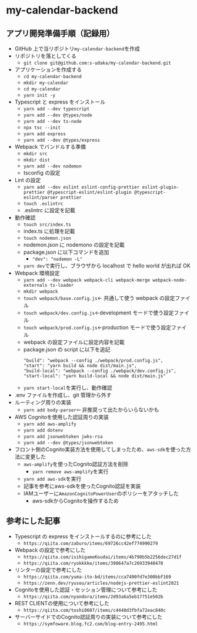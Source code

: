 # my-calendar-backend

## アプリ開発準備手順（記録用）

- GitHub 上で当リポジトリ`my-calendar-backend`を作成
- リポジトリを落としてくる
  - `git clone git@github.com:s-udaka/my-calendar-backend.git`
- アプリケーションを作成する
  - `cd my-calendar-backend`
  - `mkdir my-calendar`
  - `cd my-calendar`
  - `yarn init -y`
- Typescript と express をインストール
  - `yarn add --dev typescript`
  - `yarn add --dev @types/node`
  - `yarn add --dev ts-node`
  - `npx tsc --init`
  - `yarn add express`
  - `yarn add --dev @types/express`
- Webpack でバンドルする準備
  - `mkdir src`
  - `mkdir dist`
  - `yarn add --dev nodemon`
  - tsconfig の設定
- Lint の設定
  - `yarn add --dev eslint eslint-config-prettier eslint-plugin-prettier @typescript-eslint/eslint-plugin @typescript-eslint/parser prettier`
  - `touch .eslintrc`
  - .eslintrc に設定を記載
- 動作確認
  - `touch src/index.ts`
  - index.ts に処理を記載
  - `touch nodemon.json`
  - nodemon.json に nodemono の設定を記載
  - package.json に以下コマンドを追加
    - `"dev": "nodemon -L"`
  - `yarn dev`で実行し、ブラウザから localhost で hello world が出れば OK
- Webpack 環境設定
  - `yarn add --dev webpack webpack-cli webpack-merge webpack-node-externals ts-loader`
  - `mkdir webpack`
  - `touch webpack/base.config.js`← 共通して使う webpack の設定ファイル
  - `touch webpack/dev.config.js`←development モードで使う設定ファイル
  - `touch webpack/prod.config.js`←production モードで使う設定ファイル
  - webpack の設定ファイルに設定内容を記載
  - package.json の script に以下を追記
    ```
    "build": "webpack --config ./webpack/prod.config.js",
    "start": "yarn build && node dist/main.js",
    "build-local": "webpack --config ./webpack/dev.config.js",
    "start-local": "yarn build-local && node dist/main.js"
    ```
  - `yarn start-local`を実行し、動作確認
- .env ファイルを作成し、git 管理から外す
- ルーティング周りの実装
  - `yarn add body-parser`⇦ 非推奨って出たからいらないかも
- AWS Cognitoを使用した認証周りの実装
  - `yarn add aws-amplify`
  - `yarn add dotenv`
  - `yarn add jsonwebtoken jwks-rsa`
  - `yarn add --dev @types/jsonwebtoken`
- フロント側のCognito実装方法を使用してしまったため、`aws-sdk`を使った方法に変更した
  - `aws-amplify`を使ったCognito認証方法を削除
    - `yarn remove aws-amplify`を実行
  - `yarn add aws-sdk`を実行
  - 記事を参考にaws-sdkを使ったCognito認証を実装
  - IAMユーザーに`AmazonCognitoPowerUser`のポリシーをアタッチした
    - aws-sdkからCognitoを操作するため

## 参考にした記事

- Typescript の express をインストールするのに参考にした
  - `https://qiita.com/zaburo/items/69726cc42ef774990279`
- Webpack の設定で参考にした
  - `https://qiita.com/isihigameKoudai/items/4b790b5b2256dec27d1f`
  - `https://qiita.com/ryokkkke/items/390647a7c26933940470`
- リンターの設定で参考にした
  - `https://qiita.com/yuma-ito-bd/items/cca7490fd7e300bbf169`
  - `https://zenn.dev/ryusou/articles/nodejs-prettier-eslint2021`
- Cognitoを使用した認証・セッション管理について参考にした
  - `https://qiita.com/nyandora/items/2d93a6a5eb17751e502b`
- REST CLIENTの使用について参考にした
  - `https://qiita.com/toshi0607/items/c4440d3fbfa72eac840c`
- サーバーサイドでのCognito認証周りの実装について参考にした
  - `https://symfoware.blog.fc2.com/blog-entry-2495.html`

